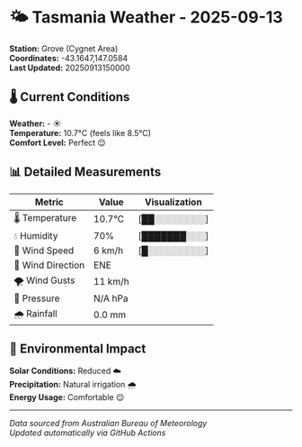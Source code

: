 # 🌤️ Tasmania Weather - 2025-09-13

**Station:** Grove (Cygnet Area)  
**Coordinates:** -43.1647,147.0584  
**Last Updated:** 20250913150000

## 🌡️ Current Conditions

**Weather:** - ☀️  
**Temperature:** 10.7°C (feels like 8.5°C)  
**Comfort Level:** Perfect 😌

## 📊 Detailed Measurements

| Metric | Value | Visualization |
|--------|-------|---------------|
| 🌡️ Temperature | 10.7°C | [██░░░░░░░░] |
| 💧 Humidity | 70% | [███████░░░] |
| 💨 Wind Speed | 6 km/h | [█░░░░░░░░░] |
| 🧭 Wind Direction | ENE | |
| 🌪️ Wind Gusts | 11 km/h | |
| 🔽 Pressure | N/A hPa | |
| 🌧️ Rainfall | 0.0 mm | |

## 🌱 Environmental Impact

**Solar Conditions:** Reduced ☁️  
**Precipitation:** Natural irrigation 🌧️  
**Energy Usage:** Comfortable 😌

---
*Data sourced from Australian Bureau of Meteorology*  
*Updated automatically via GitHub Actions*

